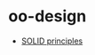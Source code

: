 <!-- this entire file is auto-generated -->

# oo-design

<!-- optional markdown-notes-tree directory description starts here -->

<!-- optional markdown-notes-tree directory description ends here -->

-   [SOLID principles](SOLID-principles.md)
